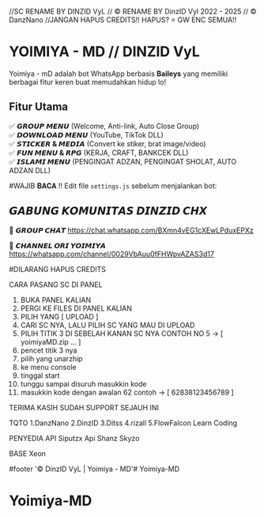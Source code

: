 //SC RENAME BY DINZID VyL
// © RENAME BY DinzID Vyl 2022 - 2025
// © DanzNano
//JANGAN HAPUS CREDITS!! HAPUS? = GW ENC SEMUA!! 

# YOIMIYA - MD // DINZID VyL  
Yoimiya - mD adalah bot WhatsApp berbasis **Baileys** yang memiliki berbagai fitur keren buat memudahkan hidup lo!  

## Fitur Utama  

✅ **𝙂𝙍𝙊𝙐𝙋 𝙈𝙀𝙉𝙐** (Welcome, Anti-link, Auto Close Group)  
✅ **𝘿𝙊𝙒𝙉𝙇𝙊𝘼𝘿 𝙈𝙀𝙉𝙐** (YouTube, TikTok DLL)  
✅ **𝙎𝙏𝙄𝘾𝙆𝙀𝙍 & 𝙈𝙀𝘿𝙄𝘼** (Convert ke stiker, brat image/video)  
✅ **𝙁𝙐𝙉 𝙈𝙀𝙉𝙐 & 𝙍𝙋𝙂** (KERJA, CRAFT, BANKCEK DLL)  
✅ **𝙄𝙎𝙇𝘼𝙈𝙄 𝙈𝙀𝙉𝙐** (PENGINGAT ADZAN, PENGINGAT SHOLAT, AUTO ADZAN DLL)


#WAJIB 𝐁𝐀𝐂𝐀 !!
Edit file `settings.js` sebelum menjalankan bot:  

## 𝙂𝘼𝘽𝙐𝙉𝙂 𝙆𝙊𝙈𝙐𝙉𝙄𝙏𝘼𝙎 𝘿𝙄𝙉𝙕𝙄𝘿 𝘾𝙃𝙓

🔹 **𝙂𝙍𝙊𝙐𝙋 𝘾𝙃𝘼𝙏** https://chat.whatsapp.com/BXmn4vEG1cXEwLPduxEPXz

🔹 **𝘾𝙃𝘼𝙉𝙉𝙀𝙇 𝙊𝙍𝙄 𝙔𝙊𝙄𝙈𝙄𝙔𝘼** https://whatsapp.com/channel/0029VbAuu0fFHWpvAZAS3d17  

#DILARANG HAPUS CREDITS 



CARA PASANG SC DI PANEL

1. BUKA PANEL KALIAN
2. PERGI KE FILES DI PANEL KALIAN
3. PILIH YANG [ UPLOAD ]
4. CARI SC NYA, LALU PILIH SC YANG MAU DI UPLOAD
5. PILIH TITIK 3 DI SEBELAH KANAN SC NYA 
CONTOH NO 5 ->  [   yoimiyaMD.zip              ...      ] 
6. pencet titik 3 nya 
7. pilih yang unarzhip
8. ke menu console 
9. tinggal start 
10. tunggu sampai disuruh masukkin kode
11. masukkin kode dengan awalan 62
contoh -> [ 62838123456789 ] 


TERIMA KASIH SUDAH SUPPORT SEJAUH INI 



TQTO
1.DanzNano
2.DinzID
3.Ditss
4.rizall
5.FlowFalcon Learn Coding

PENYEDIA API
Siputzx Api
Shanz
Skyzo

BASE
Xeon

#footer '© DinzID VyL | Yoimiya - MD'# Yoimiya-MD
# Yoimiya-MD
